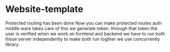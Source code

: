 # Website-template
Protected routing has been done 
Now you can make protected routes
auth middle ware takes care of this we generate token. through that token the user is verified
when we work on forntend and backend we have to run both these server independently to make both run togther we use concurrently library
